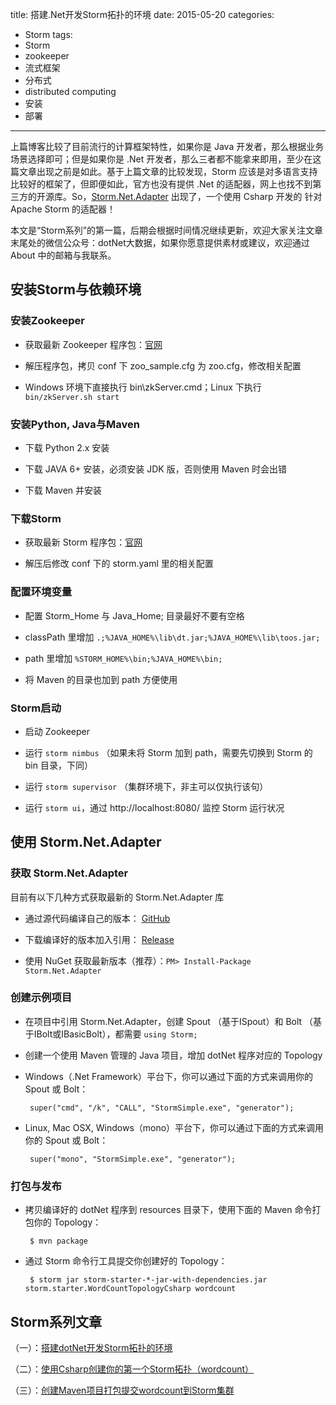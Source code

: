 title: 搭建.Net开发Storm拓扑的环境
date: 2015-05-20
categories: 
- Storm
tags: 
- Storm
- zookeeper
- 流式框架
- 分布式
- distributed computing
- 安装
- 部署

---

 上篇博客比较了目前流行的计算框架特性，如果你是 Java 开发者，那么根据业务场景选择即可；但是如果你是 .Net 开发者，那么三者都不能拿来即用，至少在这篇文章出现之前是如此。基于上篇文章的比较发现，Storm 应该是对多语言支持比较好的框架了，但即便如此，官方也没有提供 .Net 的适配器，网上也找不到第三方的开源库。So，[Storm.Net.Adapter](https://github.com/ziyunhx/storm-net-adapter "Storm.Net.Adapter") 出现了，一个使用 Csharp 开发的 针对 Apache Storm 的适配器！

<!--more-->
 本文是“Storm系列”的第一篇，后期会根据时间情况继续更新，欢迎大家关注文章末尾处的微信公众号：dotNet大数据，如果你愿意提供素材或建议，欢迎通过 About 中的邮箱与我联系。


## 安装Storm与依赖环境 ##

### 安装Zookeeper ###

 - 获取最新 Zookeeper 程序包：[官网](http://zookeeper.apache.org/ "zookeeper")

 - 解压程序包，拷贝 conf 下 zoo_sample.cfg 为 zoo.cfg，修改相关配置

 - Windows 环境下直接执行 bin\zkServer.cmd；Linux 下执行 `bin/zkServer.sh start`

### 安装Python, Java与Maven ###

 - 下载 Python 2.x 安装

 - 下载 JAVA 6+ 安装，必须安装 JDK 版，否则使用 Maven 时会出错

 - 下载 Maven 并安装

### 下载Storm ###

 - 获取最新 Storm 程序包：[官网](http://storm.apache.org/downloads.html "Storm")

 - 解压后修改 conf 下的 storm.yaml 里的相关配置

### 配置环境变量 ###

 - 配置 Storm_Home 与 Java_Home; 目录最好不要有空格

 - classPath 里增加 `.;%JAVA_HOME%\lib\dt.jar;%JAVA_HOME%\lib\toos.jar;`

 - path 里增加 `%STORM_HOME%\bin;%JAVA_HOME%\bin;`

 - 将 Maven 的目录也加到 path 方便使用

### Storm启动 ###

 - 启动 Zookeeper

 - 运行 `storm nimbus` （如果未将 Storm 加到 path，需要先切换到 Storm 的 bin 目录，下同）

 - 运行 `storm supervisor` （集群环境下，非主可以仅执行该句）

 - 运行 `storm ui`，通过 http://localhost:8080/ 监控 Storm 运行状况

## 使用 Storm.Net.Adapter ##

### 获取 Storm.Net.Adapter ###

 目前有以下几种方式获取最新的 Storm.Net.Adapter 库

 - 通过源代码编译自己的版本： [GitHub](https://github.com/ziyunhx/storm-net-adapter "Storm.Net.Adapter")

 - 下载编译好的版本加入引用： [Release](https://github.com/ziyunhx/storm-net-adapter/releases "Storm.Net.Adapter Release")

 - 使用 NuGet 获取最新版本（推荐）：`PM> Install-Package Storm.Net.Adapter`

### 创建示例项目 ###

 - 在项目中引用 Storm.Net.Adapter，创建 Spout （基于ISpout）和 Bolt （基于IBolt或IBasicBolt），都需要 `using Storm;`

 - 创建一个使用 Maven 管理的 Java 项目，增加 dotNet 程序对应的 Topology

 - Windows（.Net Framework）平台下，你可以通过下面的方式来调用你的 Spout 或 Bolt：

		super("cmd", "/k", "CALL", "StormSimple.exe", "generator");

 - Linux, Mac OSX, Windows（mono）平台下，你可以通过下面的方式来调用你的 Spout 或 Bolt：

		super("mono", "StormSimple.exe", "generator");

### 打包与发布 ###

 - 拷贝编译好的 dotNet 程序到 resources 目录下，使用下面的 Maven 命令打包你的 Topology：

    	$ mvn package

 - 通过 Storm 命令行工具提交你创建好的 Topology：

		$ storm jar storm-starter-*-jar-with-dependencies.jar storm.starter.WordCountTopologyCsharp wordcount

## Storm系列文章 ##

（一）：[搭建dotNet开发Storm拓扑的环境](http://blog.tnidea.com/deploy-storm-environment.html "搭建dotNet开发Storm拓扑的环境")

（二）：[使用Csharp创建你的第一个Storm拓扑（wordcount）](http://blog.tnidea.com/you-first-csharp-storm-topology.html "使用Csharp创建你的第一个Storm拓扑")

（三）：[创建Maven项目打包提交wordcount到Storm集群](http://blog.tnidea.com/deploy-wordcount-topology "创建Maven项目打包提交wordcount到Storm集群")